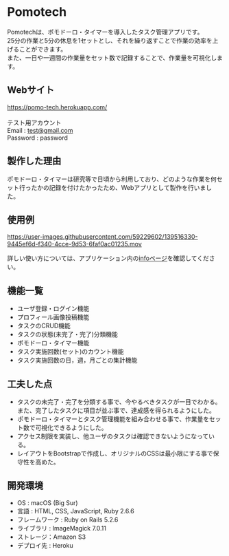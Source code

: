 # Pomotech
Pomotechは、ポモドーロ・タイマーを導入したタスク管理アプリです。  
25分の作業と5分の休息を1セットとし、それを繰り返すことで作業の効率を上げることができます。  
また、一日や一週間の作業量をセット数で記録することで、作業量を可視化します。

## Webサイト
https://pomo-tech.herokuapp.com/  
<br>
テスト用アカウント  
Email : test@gmail.com  
Password : password  

## 製作した理由
ポモドーロ・タイマーは研究等で日頃から利用しており、どのような作業を何セット行ったかの記録を付けたかったため、Webアプリとして製作を行いました。

## 使用例
https://user-images.githubusercontent.com/59229602/139516330-9445ef6d-f340-4cce-9d53-6faf0ac01235.mov

詳しい使い方については、アプリケーション内の[infoページ](https://pomo-tech.herokuapp.com/info)を確認してください。

## 機能一覧
- ユーザ登録・ログイン機能
- プロフィール画像投稿機能
- タスクのCRUD機能
- タスクの状態(未完了・完了)分類機能
- ポモドーロ・タイマー機能
- タスク実施回数(セット)のカウント機能
- タスク実施回数の日，週，月ごとの集計機能

## 工夫した点
- タスクの未完了・完了を分類する事で、今やるべきタスクが一目でわかる。また、完了したタスクに項目が並ぶ事で、達成感を得られるようにした。
- ポモドーロ・タイマーとタスク管理機能を組み合わせる事で、作業量をセット数で可視化できるようにした。
- アクセス制限を実装し、他ユーザのタスクは確認できないようになっている。
- レイアウトをBootstrapで作成し、オリジナルのCSSは最小限にする事で保守性を高めた。

## 開発環境
- OS : macOS (Big Sur)
- 言語 : HTML, CSS, JavaScript, Ruby 2.6.6
- フレームワーク : Ruby on Rails 5.2.6
- ライブラリ : ImageMagick 7.0.11
- ストレージ：Amazon S3
- デプロイ先 : Heroku